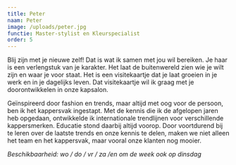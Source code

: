 ```yaml
---
title: Peter
naam: Peter
image: /uploads/peter.jpg
functie: Master-stylist en Kleurspecialist
order: 5
---
```



Blij zijn met je nieuwe zelf! Dat is wat ik samen met jou wil bereiken. Je haar is een verlengstuk van je karakter. Het laat de buitenwereld zien wie je wilt zijn en waar je voor staat. Het is een visitekaartje dat je laat groeien in je werk en in je dagelijks leven. Dat visitekaartje wil ik graag met je doorontwikkelen in onze kapsalon.

Ge&iuml;nspireerd door fashion en trends, maar altijd met oog voor de persoon, ben ik het kappersvak ingestapt. Met de kennis die ik de afgelopen jaren heb opgedaan, ontwikkelde ik internationale trendlijnen voor verschillende kappersmerken. Educatie stond daarbij altijd voorop. Door voortdurend bij te leren over de laatste trends en onze kennis te delen, maken we niet alleen het team en het kappersvak, maar vooral onze klanten nog mooier.<!--StartFragment-->

*Beschikbaarheid: wo / do / vr / za /en om de week ook op dinsdag*<!--EndFragment-->